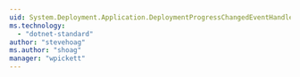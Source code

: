 ```yaml
---
uid: System.Deployment.Application.DeploymentProgressChangedEventHandler
ms.technology: 
  - "dotnet-standard"
author: "stevehoag"
ms.author: "shoag"
manager: "wpickett"
---
```

